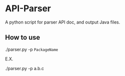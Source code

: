 # API-Parser
A python script for parser API doc, and output Java files.

## How to use
./parser.py -p `PackageName`

E.X.

  ./parser.py -p a.b.c
